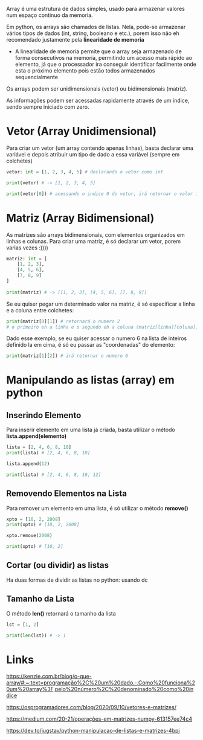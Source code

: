 Array é uma estrutura de dados simples, usado para armazenar valores num espaço continuo da memoria. 

Em python, os arrays são chamados de listas. Nela, pode-se armazenar vários tipos de dados (int, string, booleano e etc.), porem isso não eh recomendado justamente pela **linearidade de memoria**

- A linearidade de memoria permite que o array seja armazenado de forma consecutivos na memoria, permitindo um acesso mais rápido ao elemento, já que o processador ira conseguir identificar facilmente onde esta o próximo elemento pois estão todos armazenados sequencialmente

Os arrays podem ser unidimensionais (vetor) ou bidimensionais (matriz).

As informações podem ser acessadas rapidamente através de um índice, sendo sempre iniciado com zero.

# Vetor (Array Unidimensional)
Para criar um vetor (um array contendo apenas linhas), basta declarar uma variável e depois atribuir um tipo de dado a essa variável (sempre em colchetes)

```python
vetor: int = [1, 2, 3, 4, 5] # declarando o vetor como int

print(vetor) # -> [1, 2, 3, 4, 5]

print(vetor[0]) # acessando o indice 0 do vetor, irá retornar o valor 1
```


# Matriz (Array Bidimensional)
As matrizes são arrays bidimensionais, com elementos organizados em linhas e colunas.  Para criar uma matriz, é só declarar um vetor, porem varias vezes :))))

```python
matriz: int = [
	[1, 2, 3],
	[4, 5, 6],
	[7, 8, 9]
]
	
print(matriz) # -> [[1, 2, 3], [4, 5, 6], [7, 8, 9]]
```

Se eu quiser pegar um determinado valor na matriz, é só especificar a linha e a coluna entre colchetes:

```python
print(matriz[0][1]) # retornará o numero 2
# o primeiro eh a linha e o segundo eh a coluna (matriz[linha][coluna])
```

Dado esse exemplo, se eu quiser acessar o numero 6 na lista de inteiros definido la em cima, é só eu passar as "coordenadas" do elemento:

```python
print(matriz[1][2]) # irá retornar o numero 6
```


# Manipulando as listas (array) em python

## Inserindo Elemento
Para inserir elemento em uma lista já criada, basta utilizar o método **lista.append(elemento)**

```python
lista = [2, 4, 6, 8, 10]
print(lista) # [2, 4, 6, 8, 10]

lista.append(12)

print(lista) # [2, 4, 6, 8, 10, 12]
```


## Removendo Elementos na Lista
Para remover um elemento em uma lista, é só utilizar o método **remove()**

```python
xpto = [10, 2, 2008]
print(xpto) # [10, 2, 2008]

xpto.remove(2008)

print(xpto) # [10, 2]
```


## Cortar (ou dividir) as listas
Ha duas formas de dividir as listas no python: usando dc
## Tamanho da Lista
O método **len()** retornará o tamanho da lista

```python
lst = [1, 2]

print(len(lst)) # -> 1
```

# Links
https://kenzie.com.br/blog/o-que-array/#:~:text=programação%2C%20um%20dado.-,Como%20funciona%20um%20array%3F,pelo%20número%2C%20denominado%20como%20índice

https://osprogramadores.com/blog/2020/09/10/vetores-e-matrizes/

https://medium.com/20-21/operações-em-matrizes-numpy-613157ee74c4

https://dev.to/iugstav/python-manipulacao-de-listas-e-matrizes-4bpj
